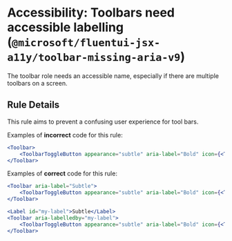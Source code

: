 # Accessibility: Toolbars need accessible labelling (`@microsoft/fluentui-jsx-a11y/toolbar-missing-aria-v9`)

<!-- end auto-generated rule header -->

The toolbar role needs an accessible name, especially if there are multiple toolbars on a screen.

## Rule Details

This rule aims to prevent a confusing user experience for tool bars.

Examples of **incorrect** code for this rule:

```jsx
<Toolbar>
    <ToolbarToggleButton appearance="subtle" aria-label="Bold" icon={<TextBold24Regular />} name="textOptions" value="bold" />
</Toolbar>
```

Examples of **correct** code for this rule:

```jsx
<Toolbar aria-label="Subtle">
    <ToolbarToggleButton appearance="subtle" aria-label="Bold" icon={<TextBold24Regular />} name="textOptions" value="bold" />
</Toolbar>
```

```jsx
<Label id="my-label">Subtle</Label>
<Toolbar aria-labelledby="my-label">
    <ToolbarToggleButton appearance="subtle" aria-label="Bold" icon={<TextBold24Regular />} name="textOptions" value="bold" />
</Toolbar>
```

